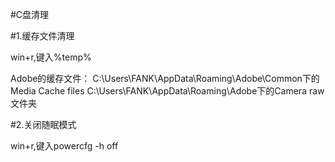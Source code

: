 #C盘清理





#1.缓存文件清理

win+r,键入%temp%


Adobe的缓存文件：
C:\Users\FANK\AppData\Roaming\Adobe\Common下的Media Cache files
C:\Users\FANK\AppData\Roaming\Adobe下的Camera raw文件夹


#2.关闭随眠模式

win+r,键入powercfg -h off


